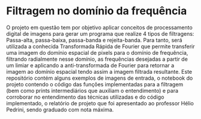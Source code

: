 # Filtragem no domínio da frequência 

O projeto em questão tem por objetivo aplicar conceitos de processamento digital de imagens para gerar um programa que realize 4 tipos de filtragens: Passa-alta, passa-baixa, passa-banda e rejeita-banda. Para tanto, será utilizada a conhecida Transformada Rápida de Fourier que permite transferir uma imagem do domínio espacial de pixels para o domínio de frequência, filtrando radialmente nesse domínio, as frequências desejadas a partir de um limiar e aplicando a anti-transformada de Fourier para retornar a imagem ao domínio espacial tendo assim a imagem filtrada resultante. Este repositório contém alguns exemplos de imagens de entrada, o notebook do projeto contendo o código das funções implementadas para a filtragem (bem como prints intermediários que auxiliam o entendimento) e para corroborar no entendimento das técnicas utilizadas e do código implementado, o relatório de projeto que foi apresentado ao professor Hélio Pedrini, sendo graduado com nota máxima.
